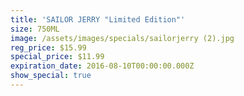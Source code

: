 ```yaml
---
title: 'SAILOR JERRY "Limited Edition"'
size: 750ML
image: /assets/images/specials/sailorjerry (2).jpg
reg_price: $15.99
special_price: $11.99
expiration_date: 2016-08-10T00:00:00.000Z
show_special: true
---
```




